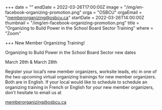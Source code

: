 +++
date = ""
endDate = 2022-03-26T17:00:00Z
image = "/img/en-facebook-organizing-promotion.png"
orga = "OSBCU"
orgaEmail = "memberorganizing@osbcu.ca"
startDate = 2022-03-26T14:00:00Z
thumbnail = "/img/en-facebook-organizing-promotion.png"
title = "Organizing to Build Power in the School Board Sector Training"
where = "Zoom"

+++
New Member Organizing Training!

Organizing to Build Power in the School Board Sector new dates

March 26th & March 28th

Register your local’s new member organizers, worksite leads, etc in one of the two upcoming virtual organizing trainings for new member organizers. Both are in English. If your local would like to schedule to schedule an organizing training in French or English for your new member organizers, don't hesitate to email us at

memberorganizing@osbcu.ca